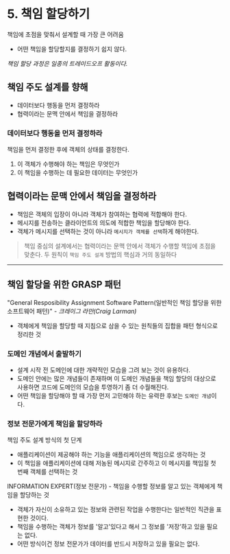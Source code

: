 # 5. 책임 할당하기

책임에 초점을 맞춰서 설계할 때 가장 큰 어려움

- 어떤 책임을 할당할지를 결정하기 쉽지 않다.

*책임 할당 과정은 일종의 트레이드오프 활동이다.*

## 책임 주도 설계를 향해

- 데이터보다 행동을 먼저 결정하라
- 협력이라는 문맥 안에서 책임을 결정하라

### 데이터보다 행동을 먼저 결정하라

책임을 먼저 결정한 후에 객체의 상태를 결정한다.

1. 이 객체가 수행해야 하는 책임은 무엇인가
2. 이 책임을 수행하는 데 필요한 데이터는 무엇인가

## 협력이라는 문맥 안에서 책임을 결정하라

- 책임은 객체의 입장이 아니라 객체가 참여하는 협력에 적합해야 한다.
- 메시지를 전송하는 클라이언트의 의도에 적합한 책임을 할당해야 한다.
- 객체가 메시지를 선택하는 것이 아니라 `메시지가 객체를 선택`하게 해야한다.

> 책임 중심의 설계에서는 협력이라는 문맥 안에서 객체가 수행할 책임에 초점을 맞춘다.
두 원칙이 `책임 주도 설계` 방법의 핵심과 거의 동일하다

---

## 책임 할당을 위한 GRASP 패턴

"General Resposibility Assignment Software Pattern(일반적인 책임 할당을 위한 소프트웨어 패턴)" - *크레이그 라만(Craig Larman)*

- 객체에게 책임을 할당할 때 지침으로 삼을 수 있는 원칙들의 집합을 패턴 형식으로 정리한 것

### 도메인 개념에서 출발하기

- 설계 시작 전 도메인에 대한 개략적인 모습을 그려 보는 것이 유용하다.
- 도메인 안에는 많은 개념들이 존재하며 이 도메인 개념들을 책임 할당의 대상으로 사용하면 코드에 도메인의 모습을 투영하기 좀 더 수월해진다.
- 어떤 책임을 할당해야 할 때 가장 먼저 고민해야 하는 유력한 후보는 `도메인 개념`이다.

### 정보 전문가에게 책임을 할당하라

책임 주도 설계 방식의 첫 단계

- 애플리케이션이 제공해야 하는 기능을 애플리케이션의 책임으로 생각하는 것
- 이 책임을 애플리케이션에 대해 저농된 메시지로 간주하고 이 메시지를 책임질 첫 번째 객체를 선택하는 것

INFORMATION EXPERT(정보 전문가) - 책임을 수행할 정보를 알고 있는 객체에게 책임을 할당하는 것

- 객체가 자신이 소유하고 있는 정보와 관련된 작업을 수행한다는 일반적인 직관을 표현한 것이다.
- 책임을 수행하는 객체가 정보를 '알고'있다고 해서 그 정보를 '저장'하고 있을 필요는 없다.
- 어떤 방식이건 정보 전문가가 데이터를 반드시 저장하고 있을 필요는 없다.
